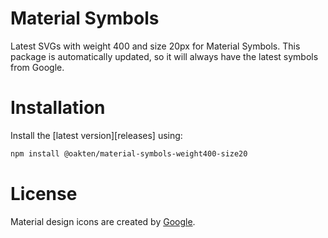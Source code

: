 # Material Symbols
Latest SVGs with weight 400 and size 20px for Material Symbols. This package is automatically updated, so it will always have the latest symbols from Google.

# Installation
Install the [latest version][releases] using:

```sh
npm install @oakten/material-symbols-weight400-size20
```

# License
Material design icons are created by [Google](https://github.com/google/material-design-icons).
